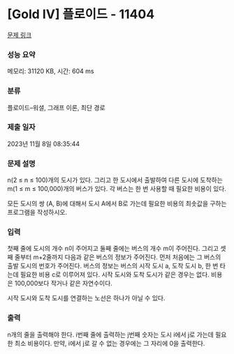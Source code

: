 # [Gold IV] 플로이드 - 11404 

[문제 링크](https://www.acmicpc.net/problem/11404) 

### 성능 요약

메모리: 31120 KB, 시간: 604 ms

### 분류

플로이드–워셜, 그래프 이론, 최단 경로

### 제출 일자

2023년 11월 8일 08:35:44

### 문제 설명

<p>n(2 ≤ n ≤ 100)개의 도시가 있다. 그리고 한 도시에서 출발하여 다른 도시에 도착하는 m(1 ≤ m ≤ 100,000)개의 버스가 있다. 각 버스는 한 번 사용할 때 필요한 비용이 있다.</p>

<p>모든 도시의 쌍 (A, B)에 대해서 도시 A에서 B로 가는데 필요한 비용의 최솟값을 구하는 프로그램을 작성하시오.</p>

### 입력 

 <p>첫째 줄에 도시의 개수 n이 주어지고 둘째 줄에는 버스의 개수 m이 주어진다. 그리고 셋째 줄부터 m+2줄까지 다음과 같은 버스의 정보가 주어진다. 먼저 처음에는 그 버스의 출발 도시의 번호가 주어진다. 버스의 정보는 버스의 시작 도시 a, 도착 도시 b, 한 번 타는데 필요한 비용 c로 이루어져 있다. 시작 도시와 도착 도시가 같은 경우는 없다. 비용은 100,000보다 작거나 같은 자연수이다.</p>

<p>시작 도시와 도착 도시를 연결하는 노선은 하나가 아닐 수 있다.</p>

### 출력 

 <p>n개의 줄을 출력해야 한다. i번째 줄에 출력하는 j번째 숫자는 도시 i에서 j로 가는데 필요한 최소 비용이다. 만약, i에서 j로 갈 수 없는 경우에는 그 자리에 0을 출력한다.</p>

